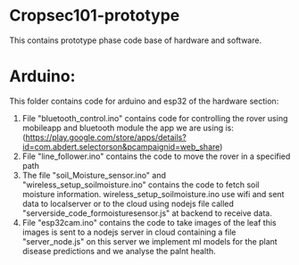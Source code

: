 # Cropsec101-prototype
This contains prototype phase code base of hardware and software.

# Arduino:
This folder contains code for arduino and esp32 of the hardware section:

1) File "bluetooth_control.ino" contains code for controlling the rover using
   mobileapp and bluetooth module the app we are using is:(https://play.google.com/store/apps/details?id=com.abdert.selectorson&pcampaignid=web_share)
2) File "line_follower.ino" contains the code to move the rover in a specified path
3) The file "soil_Moisture_sensor.ino" and "wireless_setup_soilmoisture.ino" contains the code to fetch soil moisture information. wireless_setup_soilmoisture.ino use wifi and sent
   data to localserver or to the cloud using nodejs file called "serverside_code_formoisturesensor.js" at backend to receive data.
4) File "esp32cam.ino" contains the code to take images of the leaf this images is sent to a nodejs server in cloud containing a file "server_node.js"
   on this server we implement ml models for the plant disease predictions and we analyse the palnt health.

